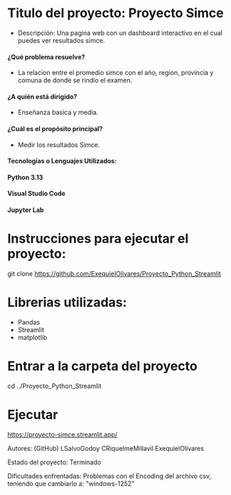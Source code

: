 # Titulo del proyecto: Proyecto Simce
* Descripción: Una pagina web con un dashboard interactivo en el cual puedes ver resultados simce.
#### ¿Qué problema resuelve?
* La relacion entre el promedio simce con el año, region, provincia y comuna de donde se rindio el examen.
#### ¿A quién está dirigido?
* Enseñanza basica y media.
#### ¿Cuál es el propósito principal?
* Medir los resultados Simce.
#### Tecnologías o Lenguajes Utilizados:
#### Python 3.13
#### Visual Studio Code
#### Jupyter Lab

# Instrucciones para ejecutar el proyecto:
git clone https://github.com/ExequielOlivares/Proyecto_Python_Streamlit

# Librerias utilizadas:
* Pandas
* Streamlit
* matplotlib

# Entrar a la carpeta del proyecto
cd ../Proyecto_Python_Streamlit

# Ejecutar 
https://proyecto-simce.streamlit.app/

Autores: (GitHub)
LSalvoGodoy 
CRiquelmeMillavil
ExequielOlivares

Estado del proyecto: Terminado

Dificultades enfrentadas:
Problemas con el Encoding del archivo csv, teniendo que cambiarlo a: "windows-1252"